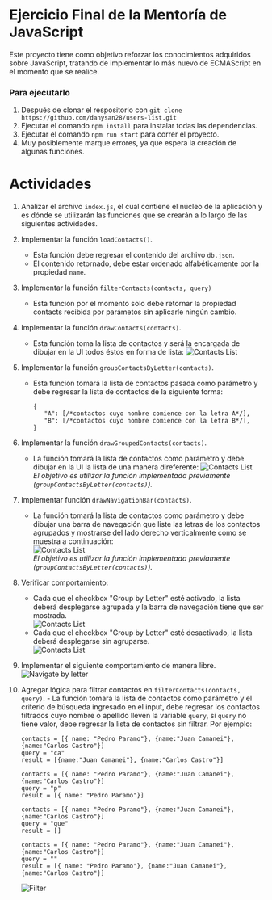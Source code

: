 # Ejercicio Final de la Mentoría de JavaScript

Este proyecto tiene como objetivo reforzar los conocimientos adquiridos sobre JavaScript, tratando de implementar lo más nuevo de ECMAScript en el momento que se realice.

### Para ejecutarlo

1. Después de clonar el respositorio con `git clone https://github.com/danysan28/users-list.git`
2. Ejecutar el comando `npm install` para instalar todas las dependencias.
3. Ejecutar el comando `npm run start` para correr el proyecto.
4. Muy posiblemente marque errores, ya que espera la creación de algunas funciones.

# Actividades

1. Analizar el archivo `index.js`, el cual contiene el núcleo de la aplicación y es dónde se utilizarán las funciones que se crearán a lo largo de las siguientes actividades.
2. Implementar la función `loadContacts()`.
   - Esta función debe regresar el contenido del archivo `db.json`.
   - El contenido retornado, debe estar ordenado alfabéticamente por la propiedad `name`.
3. Implementar la función `filterContacts(contacts, query)`
   - Esta función por el momento solo debe retornar la propiedad contacts recibida por parámetos sin aplicarle ningún cambio.
4. Implementar la función `drawContacts(contacts)`.
   - Esta función toma la lista de contactos y será la encargada de dibujar en la UI todos éstos en forma de lista:
     ![Contacts List](public/ejercicio-final-raw-js_2.png)
5. Implementar la función `groupContactsByLetter(contacts)`.
   - Esta función tomará la lista de contactos pasada como parámetro y debe regresar la lista de contactos de la siguiente forma:
     ```
     {
        "A": [/*contactos cuyo nombre comience con la letra A*/],
        "B": [/*contactos cuyo nombre comience con la letra B*/],
     }
     ```
6. Implementar la función `drawGroupedContacts(contacts)`.
   - La función tomará la lista de contactos como parámetro y debe dibujar en la UI la lista de una manera direferente:
     ![Contacts List](public/ejercicio-final-raw-js.png)  
     _El objetivo es utilizar la función implementada previamente (`groupContactsByLetter(contacts)`)._
7. Implementar función `drawNavigationBar(contacts)`.
   - La función tomará la lista de contactos como parámetro y debe dibujar una barra de navegación que liste las letras de los contactos agrupados y mostrarse del lado derecho verticalmente como se muestra a continuación:  
     ![Contacts List](public/ejercicio-final-raw-js.png)  
     _El objetivo es utilizar la función implementada previamente (`groupContactsByLetter(contacts)`)._
8. Verificar comportamiento:
   - Cada que el checkbox "Group by Letter" esté activado, la lista deberá desplegarse agrupada y la barra de navegación tiene que ser mostrada.  
     ![Contacts List](public/ejercicio-final-raw-js.png)
   - Cada que el checkbox "Group by Letter" esté desactivado, la lista deberá desplegarse sin agruparse.  
     ![Contacts List](public/ejercicio-final-raw-js_2.png)
9. Implementar el siguiente comportamiento de manera libre.  
   ![Navigate by letter](public/ejercicio-final-raw-js_navegar.gif)
10. Agregar lógica para filtrar contactos en `filterContacts(contacts, query)`. - La función tomará la lista de contactos como parámetro y el criterio de búsqueda ingresado en el input, debe regresar los contactos filtrados cuyo nombre o apellido lleven la variable `query`, si `query` no tiene valor, debe regresar la lista de contactos sin filtrar.
    Por ejemplo:

    ```
    contacts = [{ name: "Pedro Paramo"}, {name:"Juan Camanei"}, {name:"Carlos Castro"}]
    query = "ca"
    result = [{name:"Juan Camanei"}, {name:"Carlos Castro"}]

    contacts = [{ name: "Pedro Paramo"}, {name:"Juan Camanei"}, {name:"Carlos Castro"}]
    query = "p"
    result = [{ name: "Pedro Paramo"}]

    contacts = [{ name: "Pedro Paramo"}, {name:"Juan Camanei"}, {name:"Carlos Castro"}]
    query = "que"
    result = []

    contacts = [{ name: "Pedro Paramo"}, {name:"Juan Camanei"}, {name:"Carlos Castro"}]
    query = ""
    result = [{ name: "Pedro Paramo"}, {name:"Juan Camanei"}, {name:"Carlos Castro"}]
    ```

    ![Filter](public/ejercicio-final-raw-js_filtrar.gif)
